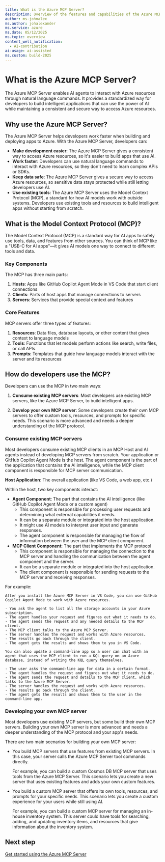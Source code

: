 ```yaml
---
title: What is the Azure MCP Server?
description: Overview of the features and capabilities of the Azure MCP Server that helps developers be more productive when building and deploying apps to Azure.
author: ms-johnalex
ms.author: johalexander
ms.service: azure
ms.date: 05/12/2025
ms.topic: overview 
content_well_notification: 
  - AI-contribution
ai-usage: ai-assisted
ms.custom: build-2025
---
```


# What is the Azure MCP Server?

The Azure MCP Server enables AI agents to interact with Azure resources through natural language commands. It provides a standardized way for developers to build intelligent applications that can use the power of AI while maintaining a consistent and secure way to access Azure resources.

## Why use the Azure MCP Server?

The Azure MCP Server helps developers work faster when building and deploying apps to Azure. With the Azure MCP Server, developers can:

- **Make development easier**: The Azure MCP Server gives a consistent way to access Azure resources, so it's easier to build apps that use AI.
- **Work faster**: Developers can use natural language commands to interact with Azure resources, so they don't need to learn complex APIs or SDKs.
- **Keep data safe**: The Azure MCP Server gives a secure way to access Azure resources, so sensitive data stays protected while still letting developers use AI.
- **Use existing tools**: The Azure MCP Server uses the Model Context Protocol (MCP), a standard for how AI models work with outside systems. Developers use existing tools and resources to build intelligent apps without starting from scratch.

## What is the Model Context Protocol (MCP)?

The Model Context Protocol (MCP) is a standard way for AI apps to safely use tools, data, and features from other sources. You can think of MCP like a "USB-C for AI apps"—it gives AI models one way to connect to different tools and data.

### Key Components

The MCP has three main parts:

1. **Hosts**: Apps like GitHub Copilot Agent Mode in VS Code that start client connections
2. **Clients**: Parts of host apps that manage connections to servers
3. **Servers**: Services that provide special context and features 

### Core Features

MCP servers offer three types of features:

1. **Resources**: Data files, database layouts, or other content that gives context to language models
2. **Tools**: Functions that let models perform actions like search, write files, or call APIs
3. **Prompts**: Templates that guide how language models interact
    with the server and its resources

## How do developers use the MCP?

Developers can use the MCP in two main ways:

1. **Consume existing MCP servers**: Most developers use existing MCP servers, like the Azure MCP Server, to build intelligent apps.

2. **Develop your own MCP server**: Some developers create their own MCP servers to offer custom tools, resources, and prompts for specific needs. This scenario is more advanced and needs a deeper understanding of the MCP protocol.

### Consume existing MCP servers

Most developers consume existing MCP clients in an MCP Host and AI agents instead of developing MCP servers from scratch. Your application or GitHub Copilot Agent Mode is the host. The agent component is the part of the application that contains the AI intelligence, while the MCP client component is responsible for MCP server communication.

**Host Application**: The overall application (like VS Code, a web app, etc.)
   
   Within the host, two key components interact:
   
   - **Agent Component**: The part that contains the AI intelligence (like GitHub Copilot Agent Mode or a custom agent)
     - This component is responsible for processing user requests and determining what external capabilities it needs.
     - It can be a separate module or integrated into the host application.
     - It might use AI models to interpret user input and generate responses.
     - The agent component is responsible for managing the flow of information between the user and the MCP client component.
   - **MCP Client Component**: The part that implements the MCP protocol
        - This component is responsible for managing the connection to the MCP server and handling the communication between the agent component and the server.
        - It can be a separate module or integrated into the host application.
        - The client component is responsible for sending requests to the MCP server and receiving responses.

For example:

    After you install the Azure MCP Server in VS Code, you can use GitHub Copilot Agent Mode to work with Azure resources.
    
    - You ask the agent to list all the storage accounts in your Azure subscription.
    - The agent handles your request and figures out what it needs to do.
    - The agent sends the request and any needed details to the MCP client.
    - The MCP client talks to the Azure MCP Server.
    - The server handles the request and works with Azure resources.
    - The results go back through the client.
    - The agent gets the results and shows them to you in VS Code.
    
    You can also update a command-line app so a user can chat with an agent that uses the MCP client to run a KQL query on an Azure database, instead of writing the KQL query themselves.
    
    - The user asks the command-line app for data in a certain format.
    - The agent handles the request and figures out what it needs to do.
    - The agent sends the request and details to the MCP client, which talks to the Azure MCP Server.
    - The server handles the request and works with Azure resources.
    - The results go back through the client.
    - The agent gets the results and shows them to the user in the command-line app.

### Developing your own MCP server

Most developers use existing MCP servers, but some build their own MCP servers. Building your own MCP server is more advanced and needs a deeper understanding of the MCP protocol and your app's needs.

There are two main scenarios for building your own MCP server:

- You build MCP servers that use features from existing MCP servers. In this case, your server calls the Azure MCP Server tool commands directly.

    For example, you can build a custom Cosmos DB MCP server that uses tools from the Azure MCP Server. This scenario lets you create a new server that uses existing features and adds your own custom features.

- You build a custom MCP server that offers its own tools, resources, and prompts for your specific needs. This scenario lets you create a custom experience for your users while still using AI.

    For example, you can build a custom MCP server for managing an in-house inventory system. This server could have tools for searching, adding, and updating inventory items, and resources that give information about the inventory system.

## Next step

[Get started using the Azure MCP Server](./get-started.md)